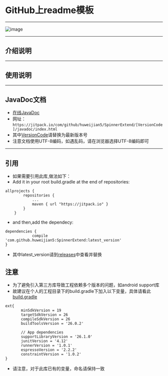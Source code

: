 # GitHub上readme模板



---
![image](https://github.com/huweijian5/SegmentBarDemo/blob/master/screenshots/device-2016-09-28-230043.png)

---
## 介绍说明
---
## 使用说明


---
## JavaDoc文档

* [在线JavaDoc](https://jitpack.io/com/github/huweijian5/SpinnerExtend/1.0.0/javadoc/index.html)
* 网址：`https://jitpack.io/com/github/huweijian5/SpinnerExtend/[VersionCode]/javadoc/index.html`
* 其中[VersionCode](https://github.com/huweijian5/SpinnerExtend/releases)请替换为最新版本号
* 注意文档使用UTF-8编码，如遇乱码，请在浏览器选择UTF-8编码即可

---
## 引用

* 如果需要引用此库,做法如下：
* Add it in your root build.gradle at the end of repositories:
```
allprojects {
		repositories {
			...
			maven { url "https://jitpack.io" }
		}
	}
```	
* and then,add the dependecy:
```
dependencies {
	        compile 'com.github.huweijian5:SpinnerExtend:latest_version'
}
```
* 其中latest_version请到[releases](https://github.com/huweijian5/SpinnerExtend/releases)中查看并替换

## 注意
* 为了避免引入第三方库导致工程依赖多个版本的问题，如android support库
* 故建议在个人的工程目录下的build.gradle下加入以下变量，具体请看此[build.gradle](https://github.com/huweijian5/SpinnerExtend/blob/master/build.gradle)
```
ext{
       minSdkVersion = 19
       targetSdkVersion = 26
       compileSdkVersion = 26
       buildToolsVersion = '26.0.2'
   
       // App dependencies
       supportLibraryVersion = '26.1.0'
       junitVersion = '4.12'
       runnerVersion = '1.0.1'
       espressoVersion = '2.2.2'
       constraintVersion = '1.0.2'
}

```	
* 请注意，对于此库已有的变量，命名请保持一致